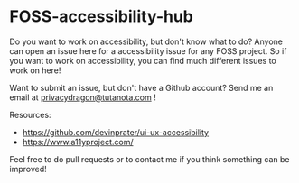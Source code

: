 # FOSS-accessibility-hub
Do you want to work on accessibility, but don't know what to do? Anyone can open an issue here for a accessibility issue for any FOSS project. So if you want to work on accessibility, you can find much different issues to work on here!

Want to submit an issue, but don't have a Github account? Send me an email at privacydragon@tutanota.com !

Resources:
- https://github.com/devinprater/ui-ux-accessibility
- https://www.a11yproject.com/

Feel free to do pull requests or to contact me if you think something can be improved!

